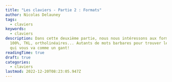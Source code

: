 ```yaml
---
title: "Les claviers - Partie 2 : Formats"
author: Nicolas Delauney
tags:
  - claviers
keywords:
  - claviers
description: Dans cette deuxième partie, nous nous intéressons aux formats des claviers.
  100%, TKL, ortholinéaires... Autants de mots barbares pour trouver le clavier
  qui vous va comme un gant!
readingTime: true
draft: true
categories:
  - claviers
lastmod: 2022-12-20T08:23:05.947Z
---
```

